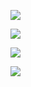 ![](https://sun9-79.userapi.com/impg/L3JhUoHT-9B9bXvQro6iZ0ZbdyuhyhIyIOVR0w/IBSK4Xp8UKE.jpg?size=1280x356&quality=96&sign=278dcecad52498c402be931b5b9f1aff&type=album)

![](https://sun9-37.userapi.com/impg/1-miFVz2KkBDC4gz6Q1_CYO4s5U3Vs3qkeamyw/LdoWDoInFEI.jpg?size=584x432&quality=96&sign=e0dd925ab423a2881350a5ac54cc292d&type=album)

![](https://sun9-50.userapi.com/impg/NBwXbV1kGkHhoKns9DVlBmK9lmJJ6LjciFCvyw/EKA-OjYch9o.jpg?size=795x584&quality=96&sign=23bd63b39eb5fe9a7f0ff12fce9dce8c&type=album)

![](https://sun9-49.userapi.com/impg/zIkQ9v-amqZBeoD5Iq3pndw9avNIW8QuBV8cSg/HC3rg2suQtw.jpg?size=446x305&quality=96&sign=5ab9b9048ba59f1d3d55997d7848511f&type=album)